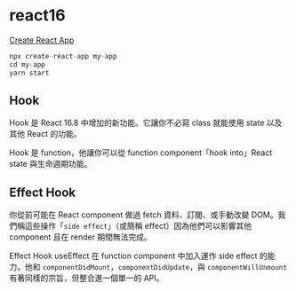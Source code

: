 # react16

[Create React App](https://zh-hant.reactjs.org/docs/create-a-new-react-app.html)

```js
npx create-react-app my-app
cd my-app
yarn start
```

## Hook

Hook 是 React 16.8 中增加的新功能。它讓你不必寫 class 就能使用 state 以及其他 React 的功能。

Hook 是 function，他讓你可以從 function component「hook into」React state 與生命週期功能。

## Effect Hook

你從前可能在 React component 做過 fetch 資料、訂閱、或手動改變 DOM。我們稱這些操作「`side effect`」（或簡稱 effect）因為他們可以影響其他 component 且在 render 期間無法完成。

Effect Hook useEffect 在 function component 中加入運作 side effect 的能力。他和 `componentDidMount`，`componentDidUpdate`，與 `componentWillUnmount` 有著同樣的宗旨，但整合進一個單一的 API。
